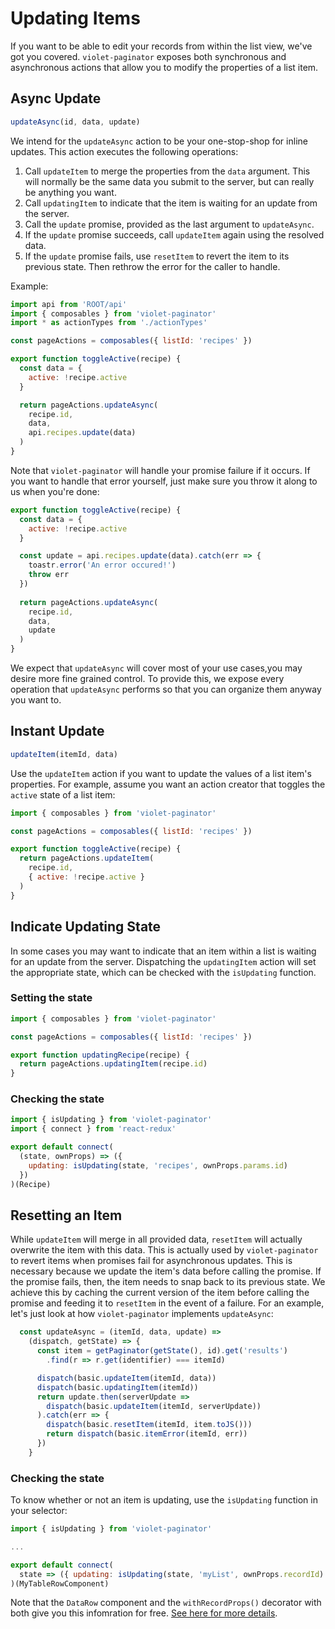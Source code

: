 # Updating Items
If you want to be able to edit your records from within the list view, we've got you covered. `violet-paginator` exposes both synchronous and asynchronous actions that allow you to modify the properties of a list item. 


## Async Update

```javascript
updateAsync(id, data, update)
```

We intend for the `updateAsync` action to be your one-stop-shop for inline updates. This action executes the following operations:

1. Call `updateItem` to merge the properties from the `data` argument. This will normally be the same data you submit to the server, but can really be anything you want.
2. Call `updatingItem` to indicate that the item is waiting for an update from the server.
3. Call the `update` promise, provided as the last argument to `updateAsync`. 
4. If the `update` promise succeeds, call `updateItem` again using the resolved data.
5. If the `update` promise fails, use `resetItem` to revert the item to its previous state. Then rethrow the error for the caller to handle.

Example:

```javascript
import api from 'ROOT/api'
import { composables } from 'violet-paginator'
import * as actionTypes from './actionTypes'

const pageActions = composables({ listId: 'recipes' })

export function toggleActive(recipe) {
  const data = {
    active: !recipe.active
  }

  return pageActions.updateAsync(
    recipe.id,
    data,
    api.recipes.update(data)
  )
}
```

Note that `violet-paginator` will handle your promise failure if it occurs. If you want to handle that error yourself, just make sure you throw it along to us when you're done:

```javascript
export function toggleActive(recipe) {
  const data = {
    active: !recipe.active
  }

  const update = api.recipes.update(data).catch(err => {
    toastr.error('An error occured!')
    throw err
  })
  
  return pageActions.updateAsync(
    recipe.id,
    data,
    update
  )
}
```

We expect that `updateAsync` will cover most of your use cases,you may desire more fine grained control. To provide this, we expose every operation that `updateAsync` performs so that you can organize them anyway you want to.

## Instant Update

```javascript
updateItem(itemId, data)
```

Use the `updateItem` action if you want to update the values of a list item's properties. For example, assume you want an action creator that toggles the `active` state of a list item:

```javascript
import { composables } from 'violet-paginator'

const pageActions = composables({ listId: 'recipes' })

export function toggleActive(recipe) {
  return pageActions.updateItem(
    recipe.id,
    { active: !recipe.active }
  )
}
```

## Indicate Updating State

In some cases you may want to indicate that an item within a list is waiting for an update from the server. Dispatching the `updatingItem` action will set the appropriate state, which can be checked with the `isUpdating` function.

### Setting the state

```javascript
import { composables } from 'violet-paginator'

const pageActions = composables({ listId: 'recipes' })

export function updatingRecipe(recipe) {
  return pageActions.updatingItem(recipe.id)
}
```

### Checking the state

```javascript
import { isUpdating } from 'violet-paginator'
import { connect } from 'react-redux'

export default connect(
  (state, ownProps) => ({
    updating: isUpdating(state, 'recipes', ownProps.params.id)
  })
)(Recipe)
```

## Resetting an Item

While `updateItem` will merge in all provided data, `resetItem` will actually overwrite the item with this data. This is actually used by `violet-paginator` to revert items when promises fail for asynchronous updates. This is necessary because we update the item's data before calling the promise. If the promise fails, then, the item needs to snap back to its previous state. We achieve this by caching the current version of the item before calling the promise and feeding it to `resetItem` in the event of a failure. For an example, let's just look at how `violet-paginator` implements `updateAsync`:

```javascript
  const updateAsync = (itemId, data, update) =>
    (dispatch, getState) => {
      const item = getPaginator(getState(), id).get('results')
        .find(r => r.get(identifier) === itemId)

      dispatch(basic.updateItem(itemId, data))
      dispatch(basic.updatingItem(itemId))
      return update.then(serverUpdate =>
        dispatch(basic.updateItem(itemId, serverUpdate))
      ).catch(err => {
        dispatch(basic.resetItem(itemId, item.toJS()))
        return dispatch(basic.itemError(itemId, err))
      })
    }
```

### Checking the state

To know whether or not an item is updating, use the `isUpdating` function in your selector:

```javascript
import { isUpdating } from 'violet-paginator'

...

export default connect(
  state => ({ updating: isUpdating(state, 'myList', ownProps.recordId) })
)(MyTableRowComponent)
```

Note that the `DataRow` component and the `withRecordProps()` decorator with both give you this infomration for free.
[See here for more details](lean_update_table.md).
